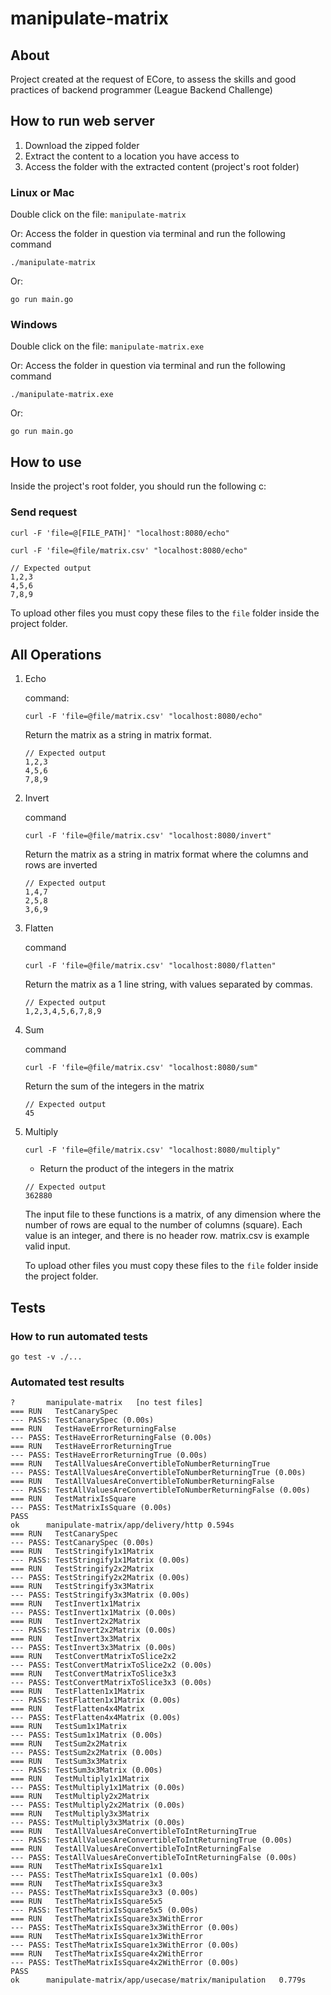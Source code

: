 # manipulate-matrix

## About

Project created at the request of ECore, to assess the skills and good practices of backend programmer (League Backend Challenge)

## How to run web server

1. Download the zipped folder
2. Extract the content to a location you have access to
3. Access the folder with the extracted content (project's root folder)

### Linux or Mac

Double click on the file: `manipulate-matrix`

Or:
Access the folder in question via terminal and run the following command

```
./manipulate-matrix
```

Or:

```
go run main.go
```

### Windows

Double click on the file: `manipulate-matrix.exe`

Or:
Access the folder in question via terminal and run the following command

```
./manipulate-matrix.exe
```

Or:

```
go run main.go
```

## How to use

Inside the project's root folder, you should run the following c:

### Send request

```
curl -F 'file=@[FILE_PATH]' "localhost:8080/echo"
```

```
curl -F 'file=@file/matrix.csv' "localhost:8080/echo"
```

```
// Expected output
1,2,3
4,5,6
7,8,9
```

To upload other files you must copy these files to the `file` folder inside the project folder.

## All Operations

1. Echo

    command:

    ```
    curl -F 'file=@file/matrix.csv' "localhost:8080/echo"
    ```

    Return the matrix as a string in matrix format.

    ```
    // Expected output
    1,2,3
    4,5,6
    7,8,9
    ```

2. Invert

    command

    ```
    curl -F 'file=@file/matrix.csv' "localhost:8080/invert"
    ```

    Return the matrix as a string in matrix format where the columns and rows are inverted

    ```
    // Expected output
    1,4,7
    2,5,8
    3,6,9
    ```

3. Flatten

    command

    ```
    curl -F 'file=@file/matrix.csv' "localhost:8080/flatten"
    ```

    Return the matrix as a 1 line string, with values separated by commas.

    ```
    // Expected output
    1,2,3,4,5,6,7,8,9
    ```

4. Sum

    command

    ```
    curl -F 'file=@file/matrix.csv' "localhost:8080/sum"
    ```

    Return the sum of the integers in the matrix

    ```
    // Expected output
    45
    ```

5. Multiply

    ```
    curl -F 'file=@file/matrix.csv' "localhost:8080/multiply"
    ```

    - Return the product of the integers in the matrix

    ```
    // Expected output
    362880
    ```

    The input file to these functions is a matrix, of any dimension where the number of rows are equal to the number of columns (square). Each value is an integer, and there is no header row. matrix.csv is example valid input.

    To upload other files you must copy these files to the `file` folder inside the project folder.

## Tests

### How to run automated tests

```
go test -v ./...
```

### Automated test results

```
?   	manipulate-matrix	[no test files]
=== RUN   TestCanarySpec
--- PASS: TestCanarySpec (0.00s)
=== RUN   TestHaveErrorReturningFalse
--- PASS: TestHaveErrorReturningFalse (0.00s)
=== RUN   TestHaveErrorReturningTrue
--- PASS: TestHaveErrorReturningTrue (0.00s)
=== RUN   TestAllValuesAreConvertibleToNumberReturningTrue
--- PASS: TestAllValuesAreConvertibleToNumberReturningTrue (0.00s)
=== RUN   TestAllValuesAreConvertibleToNumberReturningFalse
--- PASS: TestAllValuesAreConvertibleToNumberReturningFalse (0.00s)
=== RUN   TestMatrixIsSquare
--- PASS: TestMatrixIsSquare (0.00s)
PASS
ok  	manipulate-matrix/app/delivery/http	0.594s
=== RUN   TestCanarySpec
--- PASS: TestCanarySpec (0.00s)
=== RUN   TestStringify1x1Matrix
--- PASS: TestStringify1x1Matrix (0.00s)
=== RUN   TestStringify2x2Matrix
--- PASS: TestStringify2x2Matrix (0.00s)
=== RUN   TestStringify3x3Matrix
--- PASS: TestStringify3x3Matrix (0.00s)
=== RUN   TestInvert1x1Matrix
--- PASS: TestInvert1x1Matrix (0.00s)
=== RUN   TestInvert2x2Matrix
--- PASS: TestInvert2x2Matrix (0.00s)
=== RUN   TestInvert3x3Matrix
--- PASS: TestInvert3x3Matrix (0.00s)
=== RUN   TestConvertMatrixToSlice2x2
--- PASS: TestConvertMatrixToSlice2x2 (0.00s)
=== RUN   TestConvertMatrixToSlice3x3
--- PASS: TestConvertMatrixToSlice3x3 (0.00s)
=== RUN   TestFlatten1x1Matrix
--- PASS: TestFlatten1x1Matrix (0.00s)
=== RUN   TestFlatten4x4Matrix
--- PASS: TestFlatten4x4Matrix (0.00s)
=== RUN   TestSum1x1Matrix
--- PASS: TestSum1x1Matrix (0.00s)
=== RUN   TestSum2x2Matrix
--- PASS: TestSum2x2Matrix (0.00s)
=== RUN   TestSum3x3Matrix
--- PASS: TestSum3x3Matrix (0.00s)
=== RUN   TestMultiply1x1Matrix
--- PASS: TestMultiply1x1Matrix (0.00s)
=== RUN   TestMultiply2x2Matrix
--- PASS: TestMultiply2x2Matrix (0.00s)
=== RUN   TestMultiply3x3Matrix
--- PASS: TestMultiply3x3Matrix (0.00s)
=== RUN   TestAllValuesAreConvertibleToIntReturningTrue
--- PASS: TestAllValuesAreConvertibleToIntReturningTrue (0.00s)
=== RUN   TestAllValuesAreConvertibleToIntReturningFalse
--- PASS: TestAllValuesAreConvertibleToIntReturningFalse (0.00s)
=== RUN   TestTheMatrixIsSquare1x1
--- PASS: TestTheMatrixIsSquare1x1 (0.00s)
=== RUN   TestTheMatrixIsSquare3x3
--- PASS: TestTheMatrixIsSquare3x3 (0.00s)
=== RUN   TestTheMatrixIsSquare5x5
--- PASS: TestTheMatrixIsSquare5x5 (0.00s)
=== RUN   TestTheMatrixIsSquare3x3WithError
--- PASS: TestTheMatrixIsSquare3x3WithError (0.00s)
=== RUN   TestTheMatrixIsSquare1x3WithError
--- PASS: TestTheMatrixIsSquare1x3WithError (0.00s)
=== RUN   TestTheMatrixIsSquare4x2WithError
--- PASS: TestTheMatrixIsSquare4x2WithError (0.00s)
PASS
ok  	manipulate-matrix/app/usecase/matrix/manipulation	0.779s
```
